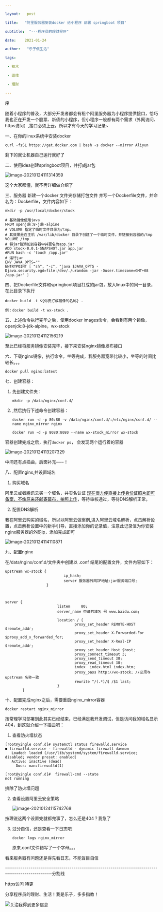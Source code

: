 ```yaml
---

layout:   post

title:   "阿里服务器安装docker 给小程序 部署 springboot 项目"

subtitle:  "---程序员的理财程序"

date:    2021-01-24

author:   "乐子侃生活"

tags:

 - 技术

 - 运维

 - 理财

---
```




序

随着小程序的普及，大部分开发者都会有租个阿里服务器为小程序提供接口，恰巧我也正在开发一个股票、新债的小程序，但小程序一般都有两个需求（外网访问、https访问）,接口必须上云，所以才有今天的学习记录~

一、在你的linux系统中安装docker

`curl -fsSL https://get.docker.com | bash -s docker --mirror Aliyun`

剩下的就让机器自己运行就好了

二、使用idea创建springboot项目，并打成jar包

![image-20210124111314359](https://gitee.com/yingle1991/resource/raw/master/static/blog/image-20210124111314359.png)

这个大家都懂，就不再详细做介绍了

<!-- more--> 

三、服务器 新建一个docker 文件夹存储打包文件 并写一个Dockerfile文件，并命名为：Dockerfile，文件内容如下：

`mkdir -p /usr/local/docker/stock`

```
# 基础镜像使用java
FROM openjdk:8-jdk-alpine
# VOLUME 指定了临时文件目录为/tmp。
# 其效果是在主机 /var/lib/docker 目录下创建了一个临时文件，并链接到容器的/tmp
VOLUME /tmp
# 将jar包添加到容器中并更名为app.jar
ADD stock-0.0.1-SNAPSHOT.jar app.jar
#RUN bash -c 'touch /app.jar'
# 运行jar
ENV JAVA_OPTS=""
ENTRYPOINT [ "sh", "-c", "java $JAVA_OPTS -Djava.security.egd=file:/dev/./urandom -jar -Duser.timezone=GMT+08 /app.jar" ]
```

四、把Dockerfile文件和springboot项目打成的jar包，放入linux中的同一目录，在此目录下执行

<!--特别注意最后的 .-->

`docker build -t ${你要打成镜像的名称} .`

`例：docker build -t wx-stock .`

五、上述命令执行完毕之后，使用docker images命令，会看到有两个镜像，openjdk:8-jdk-alpine，wx-stock

![image-20210124112156219](https://gitee.com/yingle1991/resource/raw/master/static/blog/image-20210124112156219.png)

至此已经将服务镜像安装完毕，接下来安装nginx镜像发布接口

六、下载nginx镜像，执行命令，坐等完成，我服务器宽带比较小，坐等的时间比较长。。。

`docker pull nginx:latest`  

七、创建容器：

1. 先创建文件夹：

   `mkdir -p /data/nginx/conf.d/`

2. ,然后执行下述命令创建容器：

   `docker run -d -p 80:80 -v /data/nginx/conf.d/:/etc/nginx/conf.d/ --name nginx_mirror nginx`

   `docker run -d -p 8080:8080 --name wx-stock_mirror wx-stock`

容器创建完成之后，执行`docker ps`， 会发现两个运行着的容器

![image-20210124113207329](https://gitee.com/yingle1991/resource/raw/master/static/blog/image-20210124113207329.png)

中间还有点插曲，后面补充----！<!--docker logs nginx_mirror-->

八、配置nginx,并设置域名

1. 购买域名

阿里云或者腾讯云买一个域名，并实名认证 <u>现在很方便直接上传身份证照片即可备案，不像原来还邮寄幕布，拍照上传</u>，等待审核通过，等待DNS解析正常。

2. 配置DNS解析

我在阿里云购买的域名，所以以阿里云做案例,进入阿里云域名解析，点击解析设置，点击解析设置中的新手引导，直接添加你的记录值，注意此记录值为你安装nginx服务器的外网ip，添加完成即可

![image-20210124114110871](https://gitee.com/yingle1991/resource/raw/master/static/blog/image-20210124114110871.png)

九、配置nginx

在/data/nginx/conf.d/文件夹中创建以  .conf 结尾的配置文件，文件内容如下：

```
upstream wx-stock {
                           ip_hash;
                           server 服务器外网IP地址:jar服务端口号;
                   }



server {
                        listen     80;
                        server_name 申请的域名 例 www.baidu.com;

                        location / {
                                proxy_set_header REMOTE-HOST $remote_addr;
                                proxy_set_header X-Forwarded-For $proxy_add_x_forwarded_for;
                                proxy_set_header X-Real-IP $remote_addr;
                                proxy_set_header Host $host;
                                proxy_connect_timeout 3;
                                proxy_send_timeout 30;
                                proxy_read_timeout 30;
                                index  index.html index.htm;
                                proxy_pass http://wx-stock; //必须与upstream 名称一致
                                rewrite ^/(.*)/$ /$1 last;
                        }
        }
```



十、配置完成nginx之后，需要重启nginx_mirror容器

`docker restart nginx_mirror`



按常理学习部署到此其实已经结束，已经满足我开发调试，但是访问我的域名显示404，到这就介绍一下插曲吧：

1. 查看防火墙状态

```
[root@yingle conf.d]# systemctl status firewalld.service
● firewalld.service - firewalld - dynamic firewall daemon
   Loaded: loaded (/usr/lib/systemd/system/firewalld.service; disabled; vendor preset: enabled)
   Active: inactive (dead)
     Docs: man:firewalld(1)

```

```
[root@yingle conf.d]#  firewall-cmd --state
not running
```

排除了防火墙问题

2. 查看设置阿里云安全策略

   ![image-20210124115742768](https://gitee.com/yingle1991/resource/raw/master/static/blog/image-20210124115742768.png)

按理说这两个设置完就都完事了，怎么还是404？我急了

3. 过分自信，还是查看一下日志吧

   `docker logs nginx_mirror`

   原来.conf文件错写了一个字母。。。

看来服务器有问题还是得先看日志，不能盲目自信

------------------------------------------------------------------------------------------------------分割线

https访问  待更



分享程序员的理财、生活！我是乐子，多多指教！



 ![关注我得到更多信息](https://gitee.com/yingle1991/resource/raw/master/static/blog/passme.png)